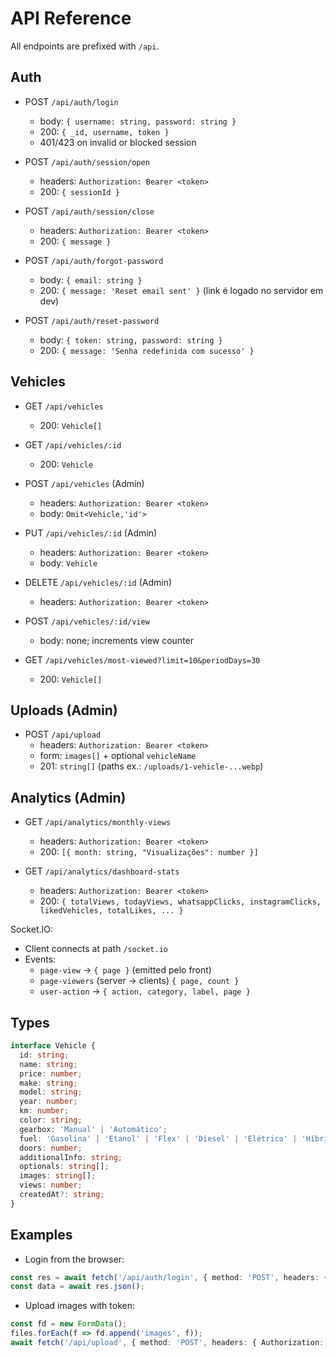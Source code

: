 # API Reference

All endpoints are prefixed with `/api`.

## Auth

- POST `/api/auth/login`
  - body: `{ username: string, password: string }`
  - 200: `{ _id, username, token }`
  - 401/423 on invalid or blocked session

- POST `/api/auth/session/open`
  - headers: `Authorization: Bearer <token>`
  - 200: `{ sessionId }`

- POST `/api/auth/session/close`
  - headers: `Authorization: Bearer <token>`
  - 200: `{ message }`

- POST `/api/auth/forgot-password`
  - body: `{ email: string }`
  - 200: `{ message: 'Reset email sent' }` (link é logado no servidor em dev)

- POST `/api/auth/reset-password`
  - body: `{ token: string, password: string }`
  - 200: `{ message: 'Senha redefinida com sucesso' }`

## Vehicles

- GET `/api/vehicles`
  - 200: `Vehicle[]`

- GET `/api/vehicles/:id`
  - 200: `Vehicle`

- POST `/api/vehicles` (Admin)
  - headers: `Authorization: Bearer <token>`
  - body: `Omit<Vehicle,'id'>`

- PUT `/api/vehicles/:id` (Admin)
  - headers: `Authorization: Bearer <token>`
  - body: `Vehicle`

- DELETE `/api/vehicles/:id` (Admin)
  - headers: `Authorization: Bearer <token>`

- POST `/api/vehicles/:id/view`
  - body: none; increments view counter

- GET `/api/vehicles/most-viewed?limit=10&periodDays=30`
  - 200: `Vehicle[]`

## Uploads (Admin)

- POST `/api/upload`
  - headers: `Authorization: Bearer <token>`
  - form: `images[]` + optional `vehicleName`
  - 201: `string[]` (paths ex.: `/uploads/1-vehicle-...webp`)

## Analytics (Admin)

- GET `/api/analytics/monthly-views`
  - headers: `Authorization: Bearer <token>`
  - 200: `[{ month: string, "Visualizações": number }]`

- GET `/api/analytics/dashboard-stats`
  - headers: `Authorization: Bearer <token>`
  - 200: `{ totalViews, todayViews, whatsappClicks, instagramClicks, likedVehicles, totalLikes, ... }`

Socket.IO:
- Client connects at path `/socket.io`
- Events:
  - `page-view` -> `{ page }` (emitted pelo front)
  - `page-viewers` (server -> clients) `{ page, count }`
  - `user-action` -> `{ action, category, label, page }`

## Types

```ts
interface Vehicle {
  id: string;
  name: string;
  price: number;
  make: string;
  model: string;
  year: number;
  km: number;
  color: string;
  gearbox: 'Manual' | 'Automático';
  fuel: 'Gasolina' | 'Etanol' | 'Flex' | 'Diesel' | 'Elétrico' | 'Híbrido';
  doors: number;
  additionalInfo: string;
  optionals: string[];
  images: string[];
  views: number;
  createdAt?: string;
}
```

## Examples

- Login from the browser:
```ts
const res = await fetch('/api/auth/login', { method: 'POST', headers: { 'Content-Type': 'application/json' }, body: JSON.stringify({ username: 'admin', password: '***' }) });
const data = await res.json();
```

- Upload images with token:
```ts
const fd = new FormData();
files.forEach(f => fd.append('images', f));
await fetch('/api/upload', { method: 'POST', headers: { Authorization: `Bearer ${token}` }, body: fd });
```